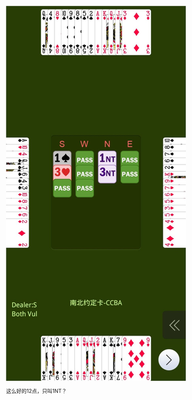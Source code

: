 <div class="xinrui-two-dummy">
	<img src="xinrui/surprise/2022-04-11b7/2022-04-11b7.jpg" />
</div>

这么好的12点，只叫1NT？